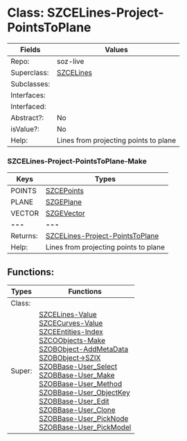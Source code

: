
# Class:	SZCELines-Project-PointsToPlane

| Fields | Values |
| --------- | --------- |
| Repo: | soz-live |
| Superclass: | [SZCELines](SZCELines.html) |
| Subclasses: |  |
| Interfaces: |  |
| Interfaced: |  |
| Abstract?: | No |
| isValue?: | No |
| Help: | Lines from projecting points to plane |

### SZCELines-Project-PointsToPlane-Make

| Keys | Types |
| --------- | --------- |
| POINTS | [SZCEPoints](SZCEPoints.html) |
| PLANE | [SZGEPlane](SZGEPlane.html) |
| VECTOR | [SZGEVector](SZGEVector.html) |
| **---** | **---** |
| Returns: | [SZCELines-Project-PointsToPlane](SZCELines-Project-PointsToPlane.html) |
| Help: | Lines from projecting points to plane |


## Functions:

| Types | Functions |
| --------- | --------- |
| Class: |  |
| Super: | [SZCELines-Value](SZCELines.html) <br> [SZCECurves-Value](SZCECurves.html) <br> [SZCEEntities-Index](SZCEEntities.html) <br> [SZCOObjects-Make](SZCOObjects.html) <br> [SZOBObject-AddMetaData](SZOBObject.html) <br> [SZOBObject->SZIX](SZOBObject.html) <br> [SZOBBase-User_Select](SZOBBase.html) <br> [SZOBBase-User_Make](SZOBBase.html) <br> [SZOBBase-User_Method](SZOBBase.html) <br> [SZOBBase-User_ObjectKey](SZOBBase.html) <br> [SZOBBase-User_Edit](SZOBBase.html) <br> [SZOBBase-User_Clone](SZOBBase.html) <br> [SZOBBase-User_PickNode](SZOBBase.html) <br> [SZOBBase-User_PickModel](SZOBBase.html) |


